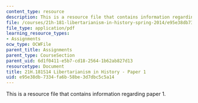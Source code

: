 ```yaml
---
content_type: resource
description: This is a resource file that contains information regarding paper 1.
file: /courses/21h-181-libertarianism-in-history-spring-2014/e95e38db7334fa6b58be3d7dbc5c5a14_MIT21H_181S14_Paper1.pdf
file_type: application/pdf
learning_resource_types:
- Assignments
ocw_type: OCWFile
parent_title: Assignments
parent_type: CourseSection
parent_uid: 6d1f0411-e5b7-cd18-2564-1b62ab827d13
resourcetype: Document
title: 21H.181S14 Libertarianism in History - Paper 1
uid: e95e38db-7334-fa6b-58be-3d7dbc5c5a14
---
```

This is a resource file that contains information regarding paper 1.

